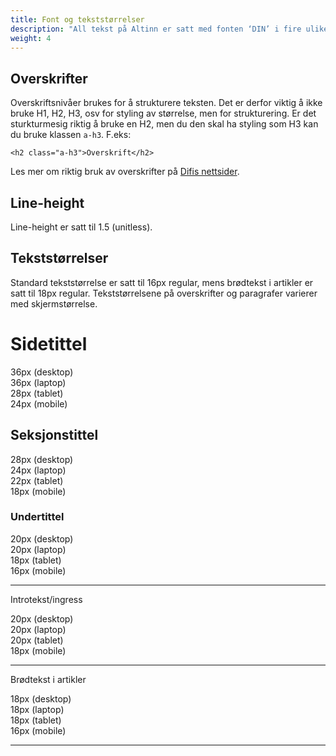 ```yaml
---
title: Font og tekststørrelser
description: "All tekst på Altinn er satt med fonten ‘DIN’ i fire ulike varianter: Light, Regular, Medium og Bold. "
weight: 4
---
```



## Overskrifter

Overskriftsnivåer brukes for å strukturere teksten. Det er derfor viktig å ikke bruke H1, H2, H3, osv for styling av størrelse, men for strukturering. Er det sturkturmesig riktig å bruke en H2, men du den skal ha styling som H3 kan du bruke klassen ```a-h3```. F.eks:

```
<h2 class="a-h3">Overskrift</h2>
```

Les mer om riktig bruk av overskrifter på [Difis nettsider](https://uu.difi.no/artikkel/2015/07/tekst-og-struktur#Overskrifter).

## Line-height

Line-height er satt til 1.5 (unitless).


## Tekststørrelser
Standard tekststørrelse er satt til 16px regular, mens brødtekst i artikler er satt til 18px regular. Tekststørrelsene på overskrifter og paragrafer varierer med skjermstørrelse.

<h1 class="a-pageTitle">Sidetittel</h1>
36px (desktop)<br>
36px (laptop)<br>
28px (tablet)<br>
24px (mobile)<br>

<h2 class="a-sectionTitle">Seksjonstittel</h2>
28px (desktop)<br>
24px (laptop)<br>
22px (tablet)<br>
18px (mobile)<br>

<h3 class="a-sectionSubTitle">Undertittel</h3>
20px (desktop)<br>
20px (laptop)<br>
18px (tablet)<br>
16px (mobile)<br>

<hr>

<p class="a-leadText">Introtekst/ingress</p>
20px (desktop)<br>
20px (laptop)<br>
20px (tablet)<br>
18px (mobile)<br>

<hr>

<p>Brødtekst i artikler</p>
18px (desktop)<br>
18px (laptop)<br>
18px (tablet)<br>
16px (mobile)<br>

<hr>
